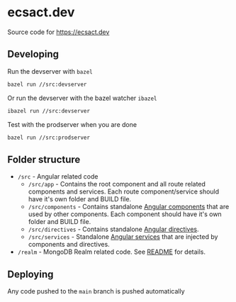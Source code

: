 # ecsact.dev

Source code for <https://ecsact.dev>

## Developing

Run the devserver with `bazel`

```sh
bazel run //src:devserver
```

Or run the devserver with the bazel watcher `ibazel`

```sh
ibazel run //src:devserver
```

Test with the prodserver when you are done

```sh
bazel run //src:prodserver
```

## Folder structure

- `/src` - Angular related code
  - `/src/app` - Contains the root component and all route related components and services. Each route component/service should have it's own folder and BUILD file.
  - `/src/components` - Contains standalone [Angular components](https://angular.io/guide/component-overview) that are used by other components. Each component should have it's own folder and BUILD file.
  - `/src/directives` - Contains standalone [Angular directives](https://angular.io/guide/attribute-directives).
  - `/src/services` - Standalone [Angular services](https://angular.io/guide/dependency-injection) that are injected by components and directives.
- `/realm` - MongoDB Realm related code. See [README](realm/README.md) for details.

## Deploying

Any code pushed to the `main` branch is pushed automatically
